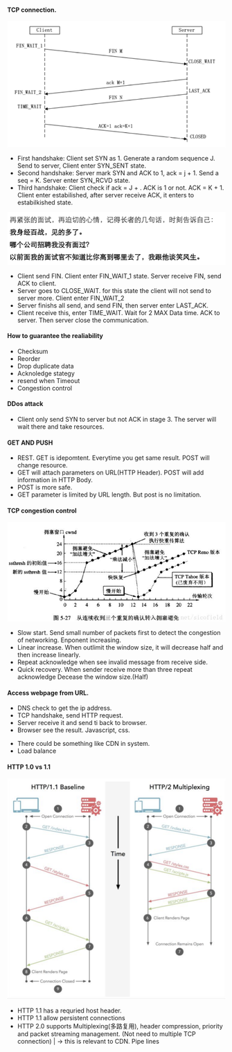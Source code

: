 #### TCP connection.
![Docker](/images/TCP_estabilish.png)
- First handshake: Client set SYN as 1. Generate a random sequence J. Send to server, Client enter SYN_SENT state.
- Second handshake: Server mark SYN and ACK to 1, ack = j + 1. Send a seq = K. Server enter SYN_RCVD state.
- Third handshake: Client check if ack = J + . ACK is 1 or not. ACK = K + 1. Client enter estabilished, after server receive ACK, it enters to estabilkished state.

![Docker](/images/TCP_release.png)
- Client send FIN. Client enter FIN_WAIT_1 state. Server receive FIN, send ACK to client. 
- Server goes to CLOSE_WAIT. for this state the client will not send to server more. Client enter FIN_WAIT_2
- Server finishs all send, and send FIN, then server enter LAST_ACK. 
- Client receive this, enter TIME_WAIT. Wait for 2 MAX Data time. ACK to server. Then server close the communication. 
 
 #### How to guarantee the realiability 
- Checksum
- Reorder
- Drop duplicate data
- Acknoledge stategy
- resend when Timeout 
- Congestion control

#### DDos attack 
- Client only send SYN to server but not ACK in stage 3. The server will wait there and take resources. 

#### GET AND PUSH
- REST. GET is idepomtent. Everytime you get same result. POST will change resource.
- GET will attach parameters on URL(HTTP Header). POST will add information in HTTP Body. 
- POST is more safe. 
- GET parameter is limited by URL length. But post is no limitation.

#### TCP congestion control 
![Docker](/images/TCP_congestion.png)
- Slow start. Send small number of packets first to detect the congestion of networking. Enponent increasing.
- Linear increase. When outlimit the window size, it will decrease half and then increase linearly.
- Repeat acknowledge when see invalid message from receive side. 
- Quick recovery. When sender receive more than three repeat acknowledge Decease the window size.(Half)

#### Access webpage from URL.
- DNS check to get the ip address.
- TCP handshake, send HTTP request.
- Server receive it and send ti back to browser.
- Browser see the result. Javascript, css.

* There could be something like CDN in system.
* Load balance 

#### HTTP 1.0 vs 1.1
![HTTP](/images/HTTP2.0.png)
- HTTP 1.1 has a requried host header. 
- HTTP 1.1 allow persistent connections
- HTTP 2.0 supports Multiplexing(多路复用), header compression, priority and packet streaming management. (Not need to multiple TCP connection)
| -> this is relevant to CDN. Pipe lines